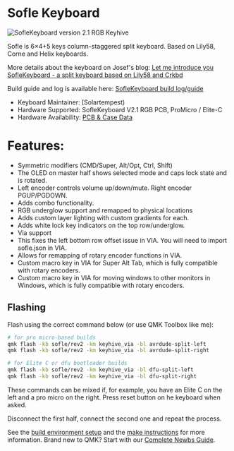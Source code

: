 # Sofle Keyboard

![SofleKeyboard version 2.1 RGB Keyhive](https://i.imgur.com/KdNmNCu.jpg)

Sofle is 6×4+5 keys column-staggered split keyboard. Based on Lily58, Corne and Helix keyboards.

More details about the keyboard on Josef's blog: [Let me introduce you SofleKeyboard - a split keyboard based on Lily58 and Crkbd](https://josef-adamcik.cz/electronics/let-me-introduce-you-sofle-keyboard-split-keyboard-based-on-lily58.html)

Build guide and log is available here: [SofleKeyboard build log/guide](https://josef-adamcik.cz/electronics/soflekeyboard-build-log-and-build-guide.html)

* Keyboard Maintainer: [Solartempest)  
* Hardware Supported: SofleKeyboard V2.1 RGB PCB, ProMicro / Elite-C
* Hardware Availability: [PCB & Case Data](https://keyhive.xyz/shop/sofle)

# Features:

-   Symmetric modifiers (CMD/Super, Alt/Opt, Ctrl, Shift)
-   The OLED on master half shows selected mode and caps lock state and is rotated.
-   Left encoder controls volume up/down/mute. Right encoder PGUP/PGDOWN.
-   Adds combo functionality.
-   RGB underglow support and remapped to physical locations
-   Adds custom layer lighting with custom gradients for each.
-   Adds white lock key indicators on the top row/underglow.
-   Via support
-   This fixes the left bottom row offset issue in VIA. You will need to import sofle.json in VIA.
-   Allows for remapping of rotary encoder functions in VIA.
-   Custom macro key in VIA for Super Alt Tab, which is fully compatible with rotary encoders.
-   Custom macro key in VIA for moving windows to other monitors in Windows, which is fully compatible with rotary encoders.


## Flashing

Flash using the correct command below (or use QMK Toolbox like me):

```sh
# for pro micro-based builds
qmk flash -kb sofle/rev2 -km keyhive_via -bl avrdude-split-left
qmk flash -kb sofle/rev2 -km keyhive_via -bl avrdude-split-right

# for Elite C or dfu bootloader builds
qmk flash -kb sofle/rev2 -km keyhive_via -bl dfu-split-left
qmk flash -kb sofle/rev2 -km keyhive_via -bl dfu-split-right
```

These commands can be mixed if, for example, you have an Elite C on the left and a pro micro on the right.
Press reset button on he keyboard when asked.

Disconnect the first half, connect the second one and repeat the process.


See the [build environment setup](https://docs.qmk.fm/#/getting_started_build_tools) and the [make instructions](https://docs.qmk.fm/#/getting_started_make_guide) for more information. Brand new to QMK? Start with our [Complete Newbs Guide](https://docs.qmk.fm/#/newbs).
